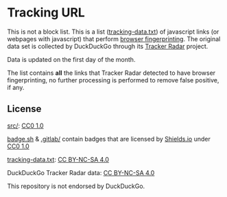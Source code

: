 # Tracking URL

This is not a block list. This is a list ([tracking-data.txt](dist/tracking-data.txt)) of javascript links (or webpages with javascript) that perform [browser fingerprinting](https://en.wikipedia.org/wiki/Web_tracking). The original data set is collected by DuckDuckGo through its [Tracker Radar](https://github.com/duckduckgo/tracker-radar) project.

Data is updated on the first day of the month.

The list contains **all** the links that Tracker Radar detected to have browser fingerprinting, no further processing is performed to remove false positive, if any.

## License

[src/](src/): [CC0 1.0](LICENSE.md)

[badge.sh](src/badge.sh) & [.gitlab/](.gitlab/) contain badges that are licensed by [Shields.io](https://shields.io) under [CC0 1.0](LICENSE.md)

[tracking-data.txt](dist/tracking-data.txt): [CC BY-NC-SA 4.0](https://creativecommons.org/licenses/by-nc-sa/4.0/)

DuckDuckGo Tracker Radar data: [CC BY-NC-SA 4.0](https://creativecommons.org/licenses/by-nc-sa/4.0/)

This repository is not endorsed by DuckDuckGo.
